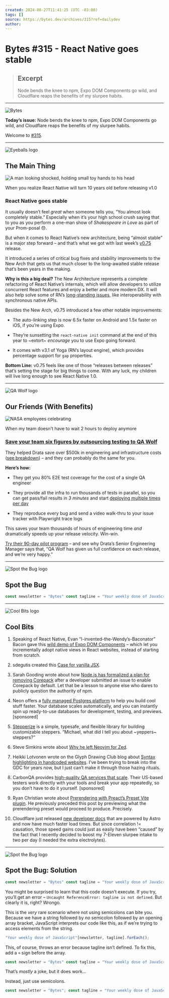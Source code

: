 ```yaml
---
created: 2024-08-27T11:41:25 (UTC -03:00)
tags: []
source: https://bytes.dev/archives/315?ref=dailydev
author: 
---
```


# Bytes #315 - React Native goes stable

> ## Excerpt
> Node bends the knee to npm, Expo DOM Components go wild, and Cloudflare reaps the benefits of my slurpee habits.

---
![Bytes](https://bytes.dev/images/bytes-banner-rounded.png)

**Today’s issue:** Node bends the knee to npm, Expo DOM Components go wild, and Cloudflare reaps the benefits of my slurpee habits.

Welcome to [#315](https://bytes.dev/archives/315).

___

![Eyeballs logo](https://bytes.dev/images/content/eyes.png)

## The Main Thing

![A man looking shocked, holding small toy hands to his head](https://bytes.dev/images/content/tiny-hands.jpg)

When you realize React Native will turn 10 years old before releasing v1.0

### React Native goes stable

It usually doesn’t feel _great_ when someone tells you, “You almost look completely stable.” Especially when it’s your high school crush saying that to you as you perform a one-man show of _Shakespeare in Love_ as part of your Prom-posal 😞.

But when it comes to React Native’s new architecture, being “almost stable” is a major step forward – and that’s what we got with last week’s [v0.75](https://reactnative.dev/blog/2024/08/12/release-0.75) release.

It introduced a series of critical bug fixes and stability improvements to the New Arch that gets us that much closer to the long-awaited stable release that’s been years in the making.

**Why is this a big deal?** The New Architecture represents a complete refactoring of React Native’s internals, which will allow developers to utilize concurrent React features and enjoy a better and more modern DX. It will also help solve some of RN’s [long-standing issues](https://docs.expo.dev/guides/new-architecture/), like interoperability with synchronous native APIs.

Besides the New Arch, v0.75 introduced a few other notable improvements:

-   The auto-linking step is now 6.5x faster on Android and 1.5x faster on iOS, if you’re using Expo.
    
-   They’re sunsetting the `react-native init` command at the end of this year to ~extort~ _encourage_ you to use Expo going forward.
    
-   It comes with v3.1 of Yoga (RN’s layout engine), which provides percentage support for `gap` properties.
    

**Bottom Line:** v0.75 feels like one of those “releases between releases” that’s setting the stage for big things to come. With any luck, my children will live long enough to see React Native 1.0.

___

![QA Wolf logo](https://bytes.dev/images/content/qa-wolf-logo.png)

## Our Friends (With Benefits)

![NASA employees celebrating](https://bytes.dev/images/content/nasa-employees.jpg)

When my team doesn't have to wait 2 hours to deploy anymore

### [Save your team six figures by outsourcing testing to QA Wolf](https://www.qawolf.com/?utm_campaign=Automated4Months08192024&utm_source=bytes&utm_medium=newsletter)

They helped Drata save over $500k in engineering and infrastructure costs ([see breakdown](https://www.qawolf.com/case-studies/drata?utm_campaign=Automated4Months08192024&utm_source=bytes&utm_medium=newsletter)) – and they can probably do the same for you.

**Here’s how:**

-   They get you 80% E2E test coverage for the cost of a single QA engineer
    
-   They provide all the infra to run thousands of tests in parallel, so you can get pass/fail results in _3 minutes_ and start [deploying multiple times per day](https://qawolf.com/how-it-works?utm_campaign=SlowQACycles08192024&utm_source=bytes&utm_medium=newsletter&ck_subscriber_id=887711114)
    
-   They reproduce every bug and send a video walk-thru to your issue tracker with Playwright trace logs
    

This saves your team thousands of hours of engineering time _and_ dramatically speeds up your release velocity. Win-win.

[Try their 90-day pilot program](https://www.qawolf.com/?utm_campaign=Automated4Months08192024&utm_source=bytes&utm_medium=newslette) – and see why Drata’s Senior Engineering Manager says that, “QA Wolf has given us full confidence on each release, and we’re very happy.”

___

![Spot the Bug logo](https://bytes.dev/images/content/spot-the-bug.png)

## Spot the Bug

```js
const newsletter = "Bytes" const tagline = "Your weekly dose of JavaScript" [newsletter, tagline].forEach((el) => console.log(el))
```

___

![Cool Bits logo](https://bytes.dev/images/content/cool-bits.png)

## Cool Bits

1.  Speaking of React Native, Evan “I-invented-the-Wendy’s-Baconator” Bacon gave this [wild demo of Expo DOM Components](https://twitter.com/Baconbrix/status/1823366398405415176) – which let you incrementally adopt native views in React websites, instead of starting from scratch.
    
2.  sdegutis created this [Case for vanilla JSX](https://vanillajsx.com/).
    
3.  Sarah Gooding wrote about how [Node.js has formalized a plan for removing Corepack](https://socket.dev/blog/node-js-takes-steps-towards-removing-corepack) after a developer submitted an issue to enable Corepack by default. Let that be a lesson to anyone else who dares to publicly question the authority of npm.
    
4.  Neon offers a [fully managed Postgres platform](https://fyi.neon.tech/bytes) to help you build cool stuff faster. Your database scales automatically, and you can instantly spin up ready-to-use databases for development, testing, and previews. \[sponsored\]
    
5.  [Stepperize](https://stepperize.vercel.app/) is a simple, typesafe, and flexible library for building customizable steppers. “Michael, what did I tell you about ~yeppers~ steppers?”
    
6.  Steve Simkins wrote about [Why he left Neovim for Zed](https://stevedylan.dev/posts/leaving-neovim-for-zed/).
    
7.  Heikki Lotvonen wrote on the Glyph Drawing Club blog about [Syntax highlighting in handcoded websites](https://blog.glyphdrawing.club/font-with-built-in-syntax-highlighting/). I’ve been trying to break into the GDC for years now, but I just can’t make it through those hazing rituals.
    
8.  CarbonQA provides [high-quality QA services that scale](https://carbonqa.com/?utm_source=bytes&utm_medium=email&utm_campaign=cool_bits&utm_content=aug19). Their US-based testers work directly with your tools and break your app repeatedly, so you don’t have to do it yourself. \[sponsored\]
    
9.  Ryan Christian wrote about [Prerendering with Preact’s Preset Vite plugin](https://preactjs.com/blog/prerendering-preset-vite/). He previously preceded this post by previewing what the prerendering preset would proceed to produce. Precisely.
    
10.  Cloudflare just released [new developer docs](https://developers.cloudflare.com/) that are powered by Astro and now have much faster load times. But since correlation != causation, those speed gains could just as easily have been “caused” by the fact that I recently decided to boost my 7-Eleven slurpee intake to two per day (I needed the extra electrolytes).
    

___

![Spot the Bug logo](https://bytes.dev/images/content/spot-the-bug.png)

## Spot the Bug: Solution

```js
const newsletter = "Bytes" const tagline = "Your weekly dose of JavaScript" [newsletter, tagline].forEach((el) => console.log(el))
```

You might be surprised to learn that this code doesn’t execute. If you try, you’ll get an error – `Uncaught ReferenceError: tagline is not defined`. But clearly it is, right? Wrongo.

This is the _very_ rare scenario where not using semicolons can bite you. Because we have a string followed by _no_ semicolon followed by an opening array bracket, JavaScript interprets our code like this, as if we’re trying to access elements from the string.

```js
"Your weekly dose of JavaScript"[newsletter, tagline].forEach();
```

This, of course, throws an error because tagline isn’t defined. To fix this, add a `+` sign before the array.

```js
const newsletter = "Bytes" const tagline = "Your weekly dose of JavaScript" +[newsletter, tagline].forEach((el) => console.log(el))
```

That’s _mostly_ a joke, but it does work…

Instead, just use semicolons.

```js
const newsletter = "Bytes"; const tagline = "Your weekly dose of JavaScript"; [newsletter, tagline].forEach((el) => console.log(el));
```
